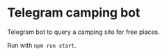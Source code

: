 # Telegram camping bot

Telegram bot to query a camping site for free places.

Run with `npm run start`.